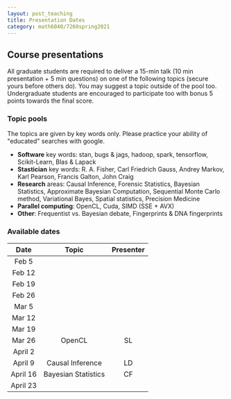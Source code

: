 ```yaml
---
layout: post_teaching
title: Presentation Dates
category: math6040/7260spring2021
---
```


## Course presentations

All graduate students are required to deliver a 15-min talk (10 min presentation + 5 min questions) on one of the following topics (secure yours before others do).  You may suggest a topic outside of the pool too.  Undergraduate students are encouraged to participate too with bonus 5 points towards the final score.

### Topic pools

The topics are given by key words only.  Please practice your ability of "educated" searches with google.

- **Software** key words: stan, bugs & jags, hadoop, spark, tensorflow, Scikit-Learn, Blas & Lapack
- **Stastician** key words: R. A. Fisher, Carl Friedrich Gauss, Andrey Markov, Karl Pearson, Francis Galton, John Craig
- **Research** areas: Causal Inference, Forensic Statistics, Bayesian Statistics, Approximate Bayesian Computation, Sequential Monte Carlo method, Variational Bayes, Spatial statistics, Precision Medicine
- **Parallel computing**: OpenCL, Cuda, SIMD (SSE + AVX)
- **Other**: Frequentist vs. Bayesian debate, Fingerprints & DNA fingerprints

### Available dates

|Date |Topic| Presenter|
|:---:|:---:|:---:|
|Feb 5|  | |
|Feb 12| | |
|Feb 19| | |
|Feb 26| | |
|Mar 5 | | |
|Mar 12| | |
|Mar 19| | |
|Mar 26| OpenCL | SL |
|April 2| | |
|April 9| Causal Inference | LD |
|April 16| Bayesian Statistics | CF |
|April 23| | |